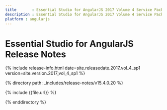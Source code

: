 ```yaml
---
title 		: Essential Studio for AngularJS 2017 Volume 4 Service Pack 1 Release Notes
description : Essential Studio for AngularJS 2017 Volume 4 Service Pack 1 Release Notes
platform : angularjs
---
```


# Essential Studio for AngularJS Release Notes

{% include release-info.html date=site.releasedate.2017_vol_4_sp1 version=site.version.2017_vol_4_sp1 %} 

{% directory path: _includes/release-notes/v15.4.0.20 %}

{% include {{file.url}} %}

{% enddirectory %}